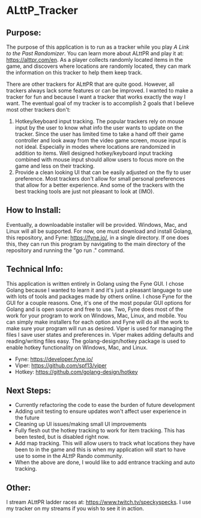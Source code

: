 # ALttP_Tracker

## Purpose:
The purpose of this application is to run as a tracker while you play *A Link to the Past Randomizer*. You can learn more about ALttPR and play it at: https://alttpr.com/en. As a player collects randomly located items in the game, and discovers where locations are randomly located, they can mark the information on this tracker to help them keep track.

There are other trackers for ALttPR that are quite good. However, all trackers always lack some features or can be improved. I wanted to make a tracker for fun and because I want a tracker that works exactly the way I want. The eventual goal of my tracker is to accomplish 2 goals that I believe most other trackers don't:
1. Hotkey/keyboard input tracking. The popular trackers rely on mouse input by the user to know what info the user wants to update on the tracker. Since the user has limited time to take a hand off their game controller and look away from the video game screen, mouse input is not ideal. Especially in modes where locations are randomized in addition to items. Well designed hotkey/keyboard input tracking combined with mouse input should allow users to focus more on the game and less on their tracking.
2. Provide a clean looking UI that can be easily adjusted on the fly to user preference. Most trackers don't allow for small personal preferences that allow for a better experience. And some of the trackers with the best tracking tools are just not pleasant to look at (IMO).

## How to Install:
Eventually, a downloadable installer will be provided. Windows, Mac, and Linux will all be supported. For now, one must download and install Golang, this repository, and Fyne: https://fyne.io/, in a single directory. If one does this, they can run this program by navigating to the main directory of the repository and running the "go run ." command.

## Technical Info:
This application is written entirely in Golang using the Fyne GUI. I chose Golang because I wanted to learn it and it's just a pleasant language to use with lots of tools and packages made by others online. I chose Fyne for the GUI for a couple reasons. One, it's one of the most popular GUI options for Golang and is open source and free to use. Two, Fyne does most of the work for your program to work on Windows, Mac, Linux, and mobile. You can simply make installers for each option and Fyne will do all the work to make sure your program will run as desired. Viper is used for managing the files I save user states and preferences in. Viper makes adding defaults and reading/writing files easy. The golang-design/hotkey package is used to enable hotkey functionality on Windows, Mac, and Linux.
- Fyne: https://developer.fyne.io/
- Viper: https://github.com/spf13/viper
- Hotkey: https://github.com/golang-design/hotkey

## Next Steps:
- Currently refactoring the code to ease the burden of future development
- Adding unit testing to ensure updates won't affect user experience in the future
- Cleaning up UI issues/making small UI improvements
- Fully flesh out the hotkey tracking to work for item tracking. This has been tested, but is disabled right now.
- Add map tracking. This will allow users to track what locations they have been to in the game and this is when my application will start to have use to some in the ALttP Rando community.
- When the above are done, I would like to add entrance tracking and auto tracking.

## Other:
I stream ALttPR ladder races at: https://www.twitch.tv/speckyspecks. I use my tracker on my streams if you wish to see it in action.


